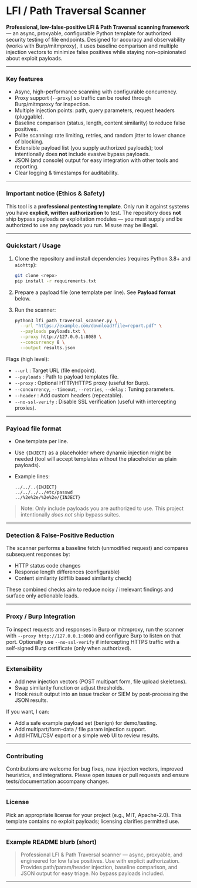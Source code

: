 # LFI / Path Traversal Scanner 


**Professional, low-false-positive LFI & Path Traversal scanning framework** — an async, proxyable, configurable Python template for authorized security testing of file endpoints.
Designed for accuracy and observability (works with Burp/mitmproxy), it uses baseline comparison and multiple injection vectors to minimize false positives while staying non-opinionated about exploit payloads.

---

### Key features

* Async, high-performance scanning with configurable concurrency.
* Proxy support (`--proxy`) so traffic can be routed through Burp/mitmproxy for inspection.
* Multiple injection points: path, query parameters, request headers (pluggable).
* Baseline comparison (status, length, content similarity) to reduce false positives.
* Polite scanning: rate limiting, retries, and random jitter to lower chance of blocking.
* Extensible payload list (you supply authorized payloads); tool intentionally does **not** include evasive bypass payloads.
* JSON (and console) output for easy integration with other tools and reporting.
* Clear logging & timestamps for auditability.

---

### Important notice (Ethics & Safety)

This tool is a **professional pentesting template**. Only run it against systems you have **explicit, written authorization** to test. The repository does **not** ship bypass payloads or exploitation modules — you must supply and be authorized to use any payloads you run. Misuse may be illegal.

---

### Quickstart / Usage

1. Clone the repository and install dependencies (requires Python 3.8+ and `aiohttp`):

   ```bash
   git clone <repo>
   pip install -r requirements.txt
   ```

2. Prepare a payload file (one template per line). See **Payload format** below.

3. Run the scanner:

   ```bash
   python3 lfi_path_traversal_scanner.py \
     --url "https://example.com/download?file=report.pdf" \
     --payloads payloads.txt \
     --proxy http://127.0.0.1:8080 \
     --concurrency 8 \
     --output results.json
   ```

Flags (high level):

* `--url` : Target URL (file endpoint).
* `--payloads` : Path to payload templates file.
* `--proxy` : Optional HTTP/HTTPS proxy (useful for Burp).
* `--concurrency`, `--timeout`, `--retries`, `--delay` : Tuning parameters.
* `--header` : Add custom headers (repeatable).
* `--no-ssl-verify` : Disable SSL verification (useful with intercepting proxies).

---

### Payload file format

* One template per line.
* Use `{INJECT}` as a placeholder where dynamic injection might be needed (tool will accept templates without the placeholder as plain payloads).
* Example lines:

  ```
  ../../..{INJECT}
  ../../../../etc/passwd
  ../%2e%2e/%2e%2e/{INJECT}
  ```

> Note: Only include payloads you are authorized to use. This project intentionally *does not* ship bypass suites.

---

### Detection & False-Positive Reduction

The scanner performs a baseline fetch (unmodified request) and compares subsequent responses by:

* HTTP status code changes
* Response length differences (configurable)
* Content similarity (difflib based similarity check)

These combined checks aim to reduce noisy / irrelevant findings and surface only actionable leads.

---

### Proxy / Burp Integration

To inspect requests and responses in Burp or mitmproxy, run the scanner with `--proxy http://127.0.0.1:8080` and configure Burp to listen on that port. Optionally use `--no-ssl-verify` if intercepting HTTPS traffic with a self-signed Burp certificate (only when authorized).

---

### Extensibility

* Add new injection vectors (POST multipart form, file upload skeletons).
* Swap similarity function or adjust thresholds.
* Hook result output into an issue tracker or SIEM by post-processing the JSON results.

If you want, I can:

* Add a safe example payload set (benign) for demo/testing.
* Add multipart/form-data / file param injection support.
* Add HTML/CSV export or a simple web UI to review results.

---

### Contributing

Contributions are welcome for bug fixes, new injection vectors, improved heuristics, and integrations. Please open issues or pull requests and ensure tests/documentation accompany changes.

---

### License

Pick an appropriate license for your project (e.g., MIT, Apache-2.0). This template contains no exploit payloads; licensing clarifies permitted use.

---

### Example README blurb (short)

> Professional LFI & Path Traversal scanner — async, proxyable, and engineered for low false positives. Use with explicit authorization. Provides path/param/header injection, baseline comparison, and JSON output for easy triage. No bypass payloads included.

---


